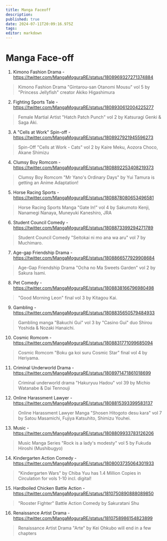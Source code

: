 ```yaml
---
title: Manga Faceoff
description: 
published: true
date: 2024-07-11T20:09:16.975Z
tags: 
editor: markdown
---
```


# Manga Face-off

1. Kimono Fashion Drama - https://twitter.com/MangaMoguraRE/status/1808969327271374884
> Kimono Fashion Drama "Gintarou-san Otanomi Mousu" vol 5 by "Princess Jellyfish" creator Akiko Higashimura
2. Fighting Sports Tale - https://twitter.com/MangaMoguraRE/status/1808930612004225277
> Female Martial Artist "Hatch Patch Punch" vol 2 by Katsuragi Genki & Saga Aki.
3. A "Cells at Work" Spin-off - https://twitter.com/MangaMoguraRE/status/1808927921945596273
> Spin-Off "Cells at Work - Cats" vol 2 by Kaire Meku, Aozora Choco, Akane Shimizu
4. Clumsy Boy Romcom - https://twitter.com/MangaMoguraRE/status/1808892253408219373
> Clumsy Boy Romcom "Mr Yano's Ordinary Days" by Yui Tamura is getting an Anime Adaptation!
5. Horse Racing Sports - https://twitter.com/MangaMoguraRE/status/1808878080653496581
> Horse Racing Sports Manga "Gate In!" vol 4 by Sakumoto Kenji, Nanamegi Nanaya, Muneyuki Kaneshiro, JRA
6. Student Council Comedy - https://twitter.com/MangaMoguraRE/status/1808873399294271789
> Student Council Comedy "Seitokai ni mo ana wa aru" vol 7 by Muchimaro.
7. Age-gap Friendship Drama - https://twitter.com/MangaMoguraRE/status/1808866577929908684
> Age-Gap Friendship Drama "Ocha no Ma Sweets Garden" vol 2 by Sakura Isami.
8. Pet Comedy - https://twitter.com/MangaMoguraRE/status/1808838166796980498
> "Good Morning Leon" final vol 3 by Kitagou Kai.
9. Gambling - https://twitter.com/MangaMoguraRE/status/1808835650579484933
> Gambling manga "Bakuchi Gui" vol 3 by "Casino Gui" duo Shirou Yoshida & Nozaki Hanaichi.
10. Cosmic Romcom - https://twitter.com/MangaMoguraRE/status/1808831771099685094
> Cosmic Romcom "Boku ga koi suru Cosmic Star" final vol 4 by Heriyama.
11. Criminal Underworld Drama - https://twitter.com/MangaMoguraRE/status/1808971471861018699
> Criminal underworld drama "Hakuryuu Hadou" vol 39 by Michio Watanabe & Dai Tennouji
12. Online Harassment Lawyer - https://twitter.com/MangaMoguraRE/status/1808815393399583137
> Online Harassment Lawyer Manga "Shosen Hitogoto desu kara" vol 7 by Satou Masamichi, Fujiya Katsuhito, Shimizu Youhei.
13. Music - https://twitter.com/MangaMoguraRE/status/1808809933783126206
> Music Manga Series "Rock is a lady's modesty" vol 5 by Fukuda Hiroshi (Mushibugyo)
14. Kindergarten Action Comedy - https://twitter.com/MangaMoguraRE/status/1808003735064301933
> "Kindergarten Wars" by Chiba Yuu has 1.4 Million Copies in Circulation for vols 1-10 incl. digital!
15. Hardboiled Chicken Battle Action - https://twitter.com/MangaMoguraRE/status/1810750890888089850
> "Rooster Fighter" Battle Action Comedy by Sakuratani Shu
16. Renaissance Artist Drama - https://twitter.com/MangaMoguraRE/status/1810758986154823899
> Renaissance Artist Drama "Arte" by Kei Ohkubo will end in a few chapters 